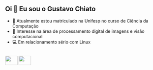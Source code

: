 ## Oi 👋 Eu sou o Gustavo Chiato
- 🔭 Atualmente estou matriculado na Unifesp no curso de Ciência da Computação
- 🌱 Interesse na área de processamento digital de imagens e visão computacional
- 💻 Em relacionamento sério com Linux
<div style="display: inline_block"><br>
<img height="30" width="40" src="https://cdn.jsdelivr.net/gh/devicons/devicon@latest/icons/c/c-original.svg" />
<img height="30" width="40" src="https://cdn.jsdelivr.net/gh/devicons/devicon@latest/icons/linux/linux-original.svg" />
</div>
          
          
<!--
**gus-chi/gus-chi** is a ✨ _special_ ✨ repository because its `README.md` (this file) appears on your GitHub profile.

Here are some ideas to get you started:

- 🔭 I’m currently working on ...
- 🌱 I’m currently learning ...
- 👯 I’m looking to collaborate on ...
- 🤔 I’m looking for help with ...
- 💬 Ask me about ...
- 📫 How to reach me: ...
- 😄 Pronouns: ...
- ⚡ Fun fact: ...
-->
